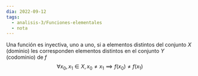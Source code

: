 ```yaml
---
dia: 2022-09-12
tags:
  - analisis-3/Funciones-elementales
  - nota
---
```

Una función es inyectiva, uno a uno, si a elementos distintos del conjunto $X$ (dominio) les corresponden elementos distintos en el conjunto $Y$ (codominio) de $f$
$$ \forall x_0, x_1 \in X, x_0 \ne x_1 \implies f(x_0) \ne f(x_1) $$
